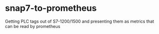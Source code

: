 # snap7-to-prometheus
Getting PLC tags out of S7-1200/1500 and presenting them as metrics that can be read by prometheus
